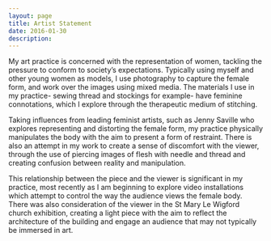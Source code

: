 ```yaml
---
layout: page
title: Artist Statement
date: 2016-01-30
description:
---
```

My art practice is concerned with the representation of women, tackling the pressure to conform to society’s expectations. Typically using myself and other young women as models, I use photography to capture the female form, and work over the images using mixed media. The materials I use in my practice- sewing thread and stockings for example- have feminine connotations, which I explore through the therapeutic medium of stitching.

Taking influences from leading feminist artists, such as Jenny Saville who explores representing and distorting the female form, my practice physically manipulates the body with the aim to present a form of restraint. There is also an attempt in my work to create a sense of discomfort with the viewer, through the use of piercing images of flesh with needle and thread and creating confusion between reality and manipulation.

This relationship between the piece and the viewer is significant in my practice, most recently as I am beginning to explore video installations which attempt to control the way the audience views the female body. There was also consideration of the viewer in the St Mary Le Wigford church exhibition, creating a light piece with the aim to reflect the architecture of the building and engage an audience that may not typically be immersed in art.
